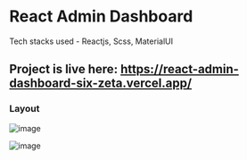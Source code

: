 # React Admin Dashboard

Tech stacks used - Reactjs, Scss, MaterialUI

## Project is live here: https://react-admin-dashboard-six-zeta.vercel.app/

### Layout

![image](https://github.com/ananysagar/React-Admin-Dashboard/assets/39479521/785668ae-becc-4768-b536-d3d002c66abd)

![image](https://github.com/ananysagar/React-Admin-Dashboard/assets/39479521/6b831786-baad-4c23-bb10-7fe13841b156)
